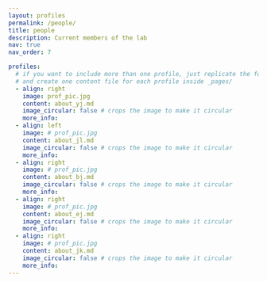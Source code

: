 ```yaml
---
layout: profiles
permalink: /people/
title: people
description: Current members of the lab
nav: true
nav_order: 7

profiles:
  # if you want to include more than one profile, just replicate the following block
  # and create one content file for each profile inside _pages/
  - align: right
    image: prof_pic.jpg
    content: about_yj.md
    image_circular: false # crops the image to make it circular
    more_info:
  - align: left
    image: # prof_pic.jpg
    content: about_jl.md
    image_circular: false # crops the image to make it circular
    more_info:
  - align: right
    image: # prof_pic.jpg
    content: about_bj.md
    image_circular: false # crops the image to make it circular
    more_info:
  - align: right
    image: # prof_pic.jpg
    content: about_ej.md
    image_circular: false # crops the image to make it circular
    more_info:
  - align: right
    image: # prof_pic.jpg
    content: about_jk.md
    image_circular: false # crops the image to make it circular
    more_info:
---
```

